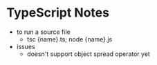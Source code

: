 # TypeScript Notes

- to run a source file
  - tsc {name}.ts; node {name}.js
- issues
  - doesn't support object spread operator yet
